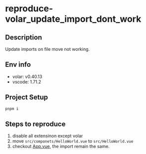 # reproduce-volar_update_import_dont_work


## Description

Update imports on file move not working.

## Env info

- volar: v0.40.13
- vscode: 1.71.2

## Project Setup

```sh
pnpm i
```

## Steps to reproduce

1. disable all extensinon except volar
2. move `src/componets/HelloWorld.vue` to `src/HelloWorld.vue`
3. checkout [App.vue](./src/App.vue), the import remain the same.